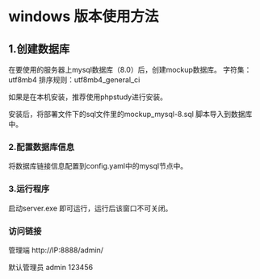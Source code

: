 # windows 版本使用方法




## 1.创建数据库

在要使用的服务器上mysql数据库（8.0）后，创建mockup数据库。
字符集：utf8mb4
排序规则：utf8mb4_general_ci

如果是在本机安装，推荐使用phpstudy进行安装。

安装后，将部署文件下的sql文件里的mockup_mysql-8.sql 脚本导入到数据库中。
 
### 2.配置数据库信息
将数据库链接信息配置到config.yaml中的mysql节点中。




### 3.运行程序

启动server.exe 即可运行，运行后该窗口不可关闭。



### 访问链接
 

 管理端
 http://IP:8888/admin/

 默认管理员
 admin
 123456 

